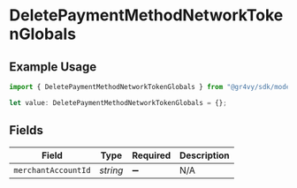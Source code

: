 # DeletePaymentMethodNetworkTokenGlobals

## Example Usage

```typescript
import { DeletePaymentMethodNetworkTokenGlobals } from "@gr4vy/sdk/models/operations";

let value: DeletePaymentMethodNetworkTokenGlobals = {};
```

## Fields

| Field               | Type                | Required            | Description         |
| ------------------- | ------------------- | ------------------- | ------------------- |
| `merchantAccountId` | *string*            | :heavy_minus_sign:  | N/A                 |
